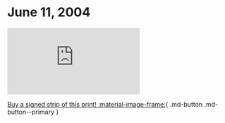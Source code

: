 # June 11, 2004

![](https://www.achewood.com/comic.php?date=06112004)

[Buy a signed strip of this print! :material-image-frame:](https://achewood-holiday-pop-up.myshopify.com/products/strip#06112004){ .md-button .md-button--primary }
